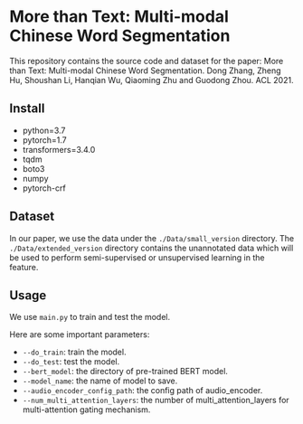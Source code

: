 # More than Text: Multi-modal Chinese Word Segmentation


This repository contains the source code and dataset for the paper: More than Text: Multi-modal Chinese Word Segmentation. Dong Zhang, Zheng Hu, Shoushan Li, Hanqian Wu, Qiaoming Zhu and Guodong Zhou. ACL 2021.

## Install
* python=3.7
* pytorch=1.7
* transformers=3.4.0
* tqdm
* boto3
* numpy 
* pytorch-crf

## Dataset
In our paper, we use the data under the `./Data/small_version` directory. The `./Data/extended_version` 
directory contains the unannotated data which will be used to perform semi-supervised or 
unsupervised learning in the feature.



## Usage
We use `main.py` to train and test the model.

Here are some important parameters:

* `--do_train`: train the model.
* `--do_test`: test the model.
* `--bert_model`: the directory of pre-trained BERT model.
* `--model_name`: the name of model to save.
* `--audio_encoder_config_path`:  the config path of audio_encoder.
* `--num_multi_attention_layers`: the number of multi_attention_layers for multi-attention gating mechanism.




